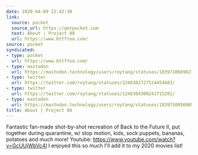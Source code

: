 ```yaml
---
date: 2020-04-09 22:42:30
link:
  source: pocket
  source_url: https://getpocket.com
  text: About | Project 88
  url: https://www.bttftoo.com/
source: pocket
syndicated:
- type: pocket
  url: https://www.bttftoo.com/
- type: mastodon
  url: https://mastodon.technology/users/roytang/statuses/103971068992745831
- type: twitter
  url: https://twitter.com/roytang/statuses/1248382727524454403/
- type: twitter
  url: https://twitter.com/roytang/statuses/1248384300241715201/
- type: mastodon
  url: https://mastodon.technology/users/roytang/statuses/103971095690937081
title: About | Project 88
---
```


Fantastic fan-made shot-by-shot recreation of Back to the Future II, put together during quarantine, w/ stop motion, kids, sock puppets, bananas, potatoes and much more! Youtube: https://www.youtube.com/watch?v=GcUUjWbVc4I I enjoyed this so much I'll add it to my 2020 movies list!
